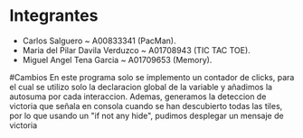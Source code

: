 # Integrantes
- Carlos Salguero ~ A00833341 (PacMan).
- Maria del Pilar Davila Verduzco ~ A01708943 (TIC TAC TOE).
- Miguel Angel Tena Garcia ~ A01709653 (Memory).

#Cambios
En este programa solo se implemento un contador de clicks, para el cual se utilizo solo la declaracion global de la variable y añadimos la autosuma por cada interaccion.
Ademas, generamos la deteccion de victoria que señala en consola cuando se han descubierto todas las tiles, por lo que usando un "if not any hide", pudimos desplegar un mensaje de victoria
